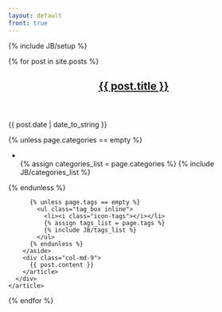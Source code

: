 ```yaml
---
layout: default
front: true
---
```

{% include JB/setup %}

<section class="posts">
  {% for post in site.posts %}
    <article>
      <header class="row">
        <h2 class="col-md-9 col-md-offset-3"><a href="{{ BASE_PATH }}{{ post.url }}">{{ post.title }}</a></h2>
      </header>
      <div class="row">
    		<aside class="meta col-md-3">
		      <p class="text-muted"><time datetime="{{ post.date }}">{{ post.date | date_to_string }}</time></p>
          {% unless page.categories == empty %}
            <ul class="tag_box inline">
              <li><i class="icon-folder-open"></i></li>
              {% assign categories_list = page.categories %}
              {% include JB/categories_list %}
            </ul>
          {% endunless %}

          {% unless page.tags == empty %}
            <ul class="tag_box inline">
              <li><i class="icon-tags"></i></li>
              {% assign tags_list = page.tags %}
              {% include JB/tags_list %}
            </ul>
          {% endunless %}
        </aside>
        <div class="col-md-9">
          {{ post.content }}
        </article>
      </div>
    </article>
  {% endfor %}
</section>

